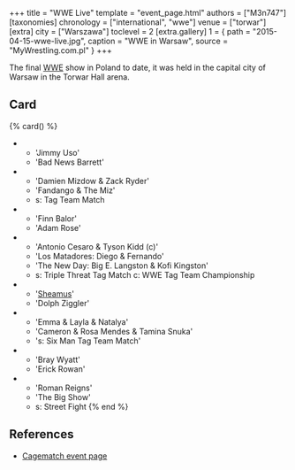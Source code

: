 +++
title = "WWE Live"
template = "event_page.html"
authors = ["M3n747"]
[taxonomies]
chronology = ["international", "wwe"]
venue = ["torwar"]
[extra]
city = ["Warszawa"]
toclevel = 2
[extra.gallery]
1 = { path = "2015-04-15-wwe-live.jpg", caption = "WWE in Warsaw", source = "MyWrestling.com.pl" }
+++

The final [WWE](@/o/wwe.md) show in Poland to date, it was held in the capital city of Warsaw in the Torwar Hall arena.

## Card

{% card() %}
- - 'Jimmy Uso'
  - 'Bad News Barrett'
- - 'Damien Mizdow & Zack Ryder'
  - 'Fandango & The Miz'
  - s: Tag Team Match
- - 'Finn Balor'
  - 'Adam Rose'
- - 'Antonio Cesaro & Tyson Kidd (c)'
  - 'Los Matadores: Diego & Fernando'
  - 'The New Day: Big E. Langston & Kofi Kingston'
  - s: Triple Threat Tag Match
    c: WWE Tag Team Championship
- - '[Sheamus](@/w/sheamus.md)'
  - 'Dolph Ziggler'
- - 'Emma & Layla & Natalya'
  - 'Cameron & Rosa Mendes & Tamina Snuka'
  - 's: Six Man Tag Team Match'
- - 'Bray Wyatt'
  - 'Erick Rowan'
- - 'Roman Reigns'
  - 'The Big Show'
  - s: Street Fight
{% end %}

## References

* [Cagematch event page](https://www.cagematch.net/?id=1&nr=120041)
